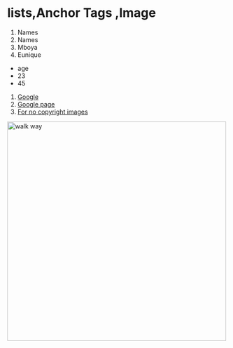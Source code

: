 <html>
<head>
<title>lists</title>
</head>

<body>
<h1>lists,Anchor Tags ,Image</h1>
<ol>
 <li>Names</li>
 <li>Names</li>
 <li>Mboya</li>
 <li>Eunique</li>
</ol>

<ul>
 <li>age</li>
 <li>23</li>
 <li>45</li>
</ul>

<ol>
<li>
 <a href="https://www.google.com">Google</a>
</li>
<li>
 <a href="https://www.google.com"target="_blank">Google page</a>
</li>
<li>
 <a href="https://www.pexels.com/">For no copyright images</a>
</li>
</ol>
<img src="https://images.pexels.com/photos/30063037/pexels-photos-30063037.jpeg" alt="walk way" width="500" height="500"/>
</body>
</html>
